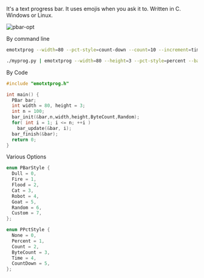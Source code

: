 It's a text progress bar.  It uses emojis when you ask it to.  Written in C. Windows or Linux.

![pbar-opt](https://github.com/user-attachments/assets/c59d8887-1b39-4cfb-9ab2-8c835802bd21)

By command line

```bash
emotxtprog --width=80 --pct-style=count-down --count=10 --increment=time

./myprog.py | emotxtprog --width=80 --height=3 --pct-style=percent --bar-style=goat --count=1000 --increment=byte
```

By Code

```C
#include "emotxtprog.h"

int main() {
  PBar bar;
  int width = 80, height = 3;
  int n = 100;
  bar_init(&bar,n,width,height,ByteCount,Random);
  for( int i = 1; i <= n; ++i )
    bar_update(&bar, i);
  bar_finish(&bar);
  return 0;
}
```

Various Options

```C
enum PBarStyle {
  Dull = 0,
  Fire = 1,
  Flood = 2,
  Cat = 3,
  Robot = 4,
  Goat = 5,
  Random = 6,
  Custom = 7,
};

enum PPctStyle {
  None = 0,
  Percent = 1,
  Count = 2,
  ByteCount = 3,
  Time = 4,
  CountDown = 5,
};
```
